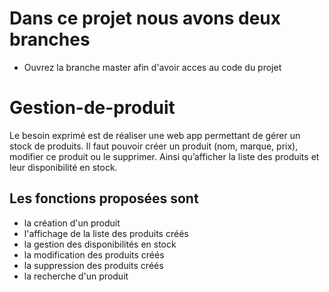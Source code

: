 # Dans ce projet nous avons deux branches
- Ouvrez la branche master afin d'avoir acces au code du projet

# Gestion-de-produit
Le besoin exprimé est de réaliser une web app permettant de gérer un stock de produits. Il faut pouvoir créer un produit (nom, marque, prix), modifier ce produit ou le supprimer. Ainsi qu’afficher la liste des produits et leur disponibilité en stock.

## Les fonctions proposées sont
- la création d'un produit
- l'affichage de la liste des produits créés
- la gestion des disponibilités en stock
- la modification des produits créés
- la suppression des produits créés
- la recherche d'un produit

